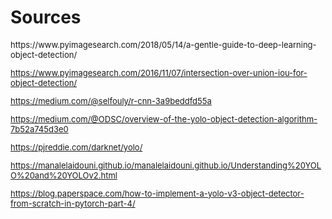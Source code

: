 # Sources
<div style="font-size: small;">
https://www.pyimagesearch.com/2018/05/14/a-gentle-guide-to-deep-learning-object-detection/

https://www.pyimagesearch.com/2016/11/07/intersection-over-union-iou-for-object-detection/

https://medium.com/@selfouly/r-cnn-3a9beddfd55a

https://medium.com/@ODSC/overview-of-the-yolo-object-detection-algorithm-7b52a745d3e0

https://pjreddie.com/darknet/yolo/

https://manalelaidouni.github.io/manalelaidouni.github.io/Understanding%20YOLO%20and%20YOLOv2.html

https://blog.paperspace.com/how-to-implement-a-yolo-v3-object-detector-from-scratch-in-pytorch-part-4/
<div/>